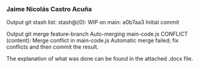 ### Jaime Nicolás Castro Acuña

Output git stash list:
stash@{0}: WIP on main: a0b7aa3 Initial commit

Output git merge feature-branch
Auto-merging main-code.js
CONFLICT (content): Merge conflict in main-code.js
Automatic merge failed; fix conflicts and then commit the result.

The explanation of what was done can be found in the attached .docx file. 
